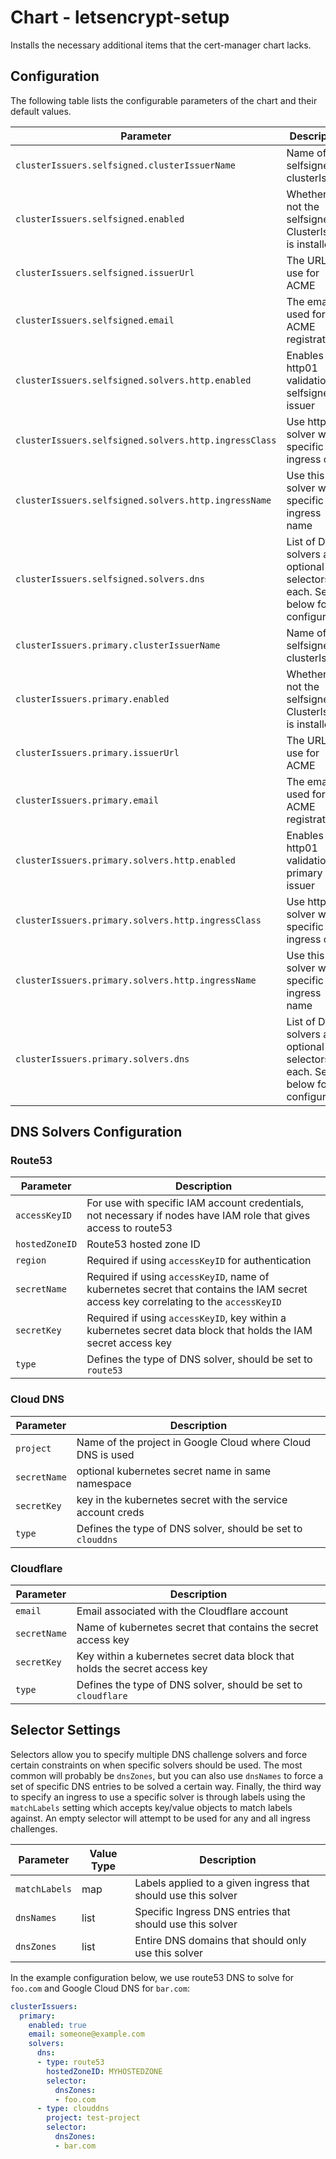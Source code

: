 # Chart - letsencrypt-setup

Installs the necessary additional items that the cert-manager chart lacks.

## Configuration

The following table lists the configurable parameters of the chart and their default values.

| Parameter | Description | Default | Required |
| --------- | ----------- | ------- | -------- |
| `clusterIssuers.selfsigned.clusterIssuerName` | Name of the selfsigned clusterIssuer | `Release.Name-self-signed` | no |
| `clusterIssuers.selfsigned.enabled` | Whether or not the selfsigned ClusterIssuer is installed | `false` | yes |
| `clusterIssuers.selfsigned.issuerUrl` | The URL to use for ACME | `https://acme-staging-v02.api.letsencrypt.org/directory` | yes |
| `clusterIssuers.selfsigned.email` | The email used for ACME registration | `""` | yes |
| `clusterIssuers.selfsigned.solvers.http.enabled` | Enables http01 validation on selfsigned issuer | `false` | yes |
| `clusterIssuers.selfsigned.solvers.http.ingressClass` | Use http01 solver with a specific ingress class | `""` | no |
| `clusterIssuers.selfsigned.solvers.http.ingressName` | Use this solver with a specific ingress name | `""` | no |
| `clusterIssuers.selfsigned.solvers.dns` | List of DNS solvers and optional selectors for each. See below for configuration | `[]` | no |
| `clusterIssuers.primary.clusterIssuerName` | Name of the selfsigned clusterIssuer | `Release.Name-primary-valid` | no |
| `clusterIssuers.primary.enabled` | Whether or not the selfsigned ClusterIssuer is installed | `false` | yes |
| `clusterIssuers.primary.issuerUrl` | The URL to use for ACME | `https://acme-v02.api.letsencrypt.org/directory` | yes |
| `clusterIssuers.primary.email` | The email used for ACME registration | `someone@example.com` | yes |
| `clusterIssuers.primary.solvers.http.enabled` | Enables http01 validation on primary issuer | `false` | yes |
| `clusterIssuers.primary.solvers.http.ingressClass` | Use http01 solver with a specific ingress class | `nginx` | no |
| `clusterIssuers.primary.solvers.http.ingressName` | Use this solver with a specific ingress name | `""` | no |
| `clusterIssuers.primary.solvers.dns` | List of DNS solvers and optional selectors for each. See below for configuration | `[]` | no |

## DNS Solvers Configuration

### Route53

| Parameter | Description |
| --------- | --------- |
| `accessKeyID` | For use with specific IAM account credentials, not necessary if nodes have IAM role that gives access to route53|
| `hostedZoneID` | Route53 hosted zone ID |
| `region` | Required if using `accessKeyID` for authentication |
| `secretName` | Required if using `accessKeyID`, name of kubernetes secret that contains the IAM secret access key correlating to the `accessKeyID` |
| `secretKey` | Required if using `accessKeyID`, key within a kubernetes secret data block that holds the IAM secret access key |
| `type` | Defines the type of DNS solver, should be set to `route53` |

### Cloud DNS

| Parameter | Description |
| --------- | --------- |
| `project` | Name of the project in Google Cloud where Cloud DNS is used |
| `secretName` | optional kubernetes secret name in same namespace |
| `secretKey` | key in the kubernetes secret with the service account creds |
| `type` | Defines the type of DNS solver, should be set to `clouddns` |

### Cloudflare

| Parameter | Description |
| --------- | --------- |
| `email` | Email associated with the Cloudflare account |
| `secretName` | Name of kubernetes secret that contains the secret access key |
| `secretKey` | Key within a kubernetes secret data block that holds the secret access key |
| `type` | Defines the type of DNS solver, should be set to `cloudflare` |

## Selector Settings

Selectors allow you to specify multiple DNS challenge solvers and force certain constraints on when specific solvers should be used. The most common will probably be `dnsZones`, but you can also use `dnsNames` to force a set of specific DNS entries to be solved a certain way. Finally, the third way to specify an ingress to use a specific solver is through labels using the `matchLabels` setting which accepts key/value objects to match labels against. An empty selector will attempt to be used for any and all ingress challenges.

| Parameter | Value Type | Description |
| --------- | --------- | --------- |
| `matchLabels` | map | Labels applied to a given ingress that should use this solver |
| `dnsNames` | list | Specific Ingress DNS entries that should use this solver |
| `dnsZones` | list | Entire DNS domains that should only use this solver |

In the example configuration below, we use route53 DNS to solve for `foo.com` and Google Cloud DNS for `bar.com`:

```yaml
clusterIssuers:
  primary:
    enabled: true
    email: someone@example.com
    solvers:
      dns:
      - type: route53
        hostedZoneID: MYHOSTEDZONE
        selector:
          dnsZones:
          - foo.com
      - type: clouddns
        project: test-project
        selector:
          dnsZones:
          - bar.com
```
